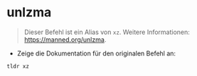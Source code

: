 # unlzma

> Dieser Befehl ist ein Alias von `xz`.
> Weitere Informationen: <https://manned.org/unlzma>.

- Zeige die Dokumentation für den originalen Befehl an:

`tldr xz`
